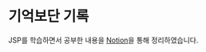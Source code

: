 # 기억보단 기록
JSP를 학습하면서 공부한 내용을 <a href="https://silicon-vegetable-8cc.notion.site/JSP-912f57f0e4af4b49b229e034125e9b77?pvs=4">Notion</a>을 통해 정리하였습니다.
